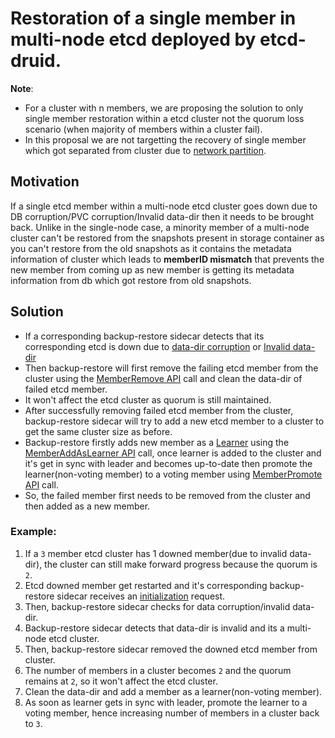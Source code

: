 # Restoration of a single member in multi-node etcd deployed by etcd-druid.

**Note**:
- For a cluster with n members, we are proposing the solution to only single member restoration within a etcd cluster not the quorum loss scenario (when majority of members within a cluster fail).
- In this proposal we are not targetting the recovery of single member which got separated from cluster due to [network partition](https://etcd.io/docs/v3.3/op-guide/failures/#network-partition).

## Motivation
If a single etcd member within a multi-node etcd cluster goes down due to DB corruption/PVC corruption/Invalid data-dir then it needs to be brought back. Unlike in the single-node case, a minority member of a multi-node cluster can't be restored from the snapshots present in storage container as you can't restore from the old snapshots as it contains the metadata information of cluster which leads to **memberID mismatch** that prevents the new member from coming up as new member is getting its metadata information from db which got restore from old snapshots.

## Solution
- If a corresponding backup-restore sidecar detects that its corresponding etcd is down due to [data-dir corruption](https://github.com/gardener/etcd-backup-restore/blob/7d27a47f5793b0949492d225ada5fd8344b6b6a2/pkg/initializer/validator/datavalidator.go#L177) or [Invalid data-dir](https://github.com/gardener/etcd-backup-restore/blob/7d27a47f5793b0949492d225ada5fd8344b6b6a2/pkg/initializer/validator/datavalidator.go#L204)
- Then backup-restore will first remove the failing etcd member from the cluster using the [MemberRemove API](https://github.com/etcd-io/etcd/blob/ae9734ed278b7a1a7dfc82e800471ebbf9fce56f/clientv3/cluster.go#L45-L46) call and clean the data-dir of failed etcd member.
- It won't affect the etcd cluster as quorum is still maintained.
- After successfully removing failed etcd member from the cluster, backup-restore sidecar will try to add a new etcd member to a cluster to get the same cluster size as before.
- Backup-restore firstly adds new member as a [Learner](https://etcd.io/docs/v3.3/learning/learner/) using the [MemberAddAsLearner API](https://github.com/etcd-io/etcd/blob/ae9734ed278b7a1a7dfc82e800471ebbf9fce56f/clientv3/cluster.go#L42-L43) call, once learner is added to the cluster and it's get in sync with leader and becomes up-to-date then promote the learner(non-voting member) to a voting member using [MemberPromote API](https://github.com/etcd-io/etcd/blob/ae9734ed278b7a1a7dfc82e800471ebbf9fce56f/clientv3/cluster.go#L51-L52) call.
- So, the failed member first needs to be removed from the cluster and then added as a new member.

### Example: 
1. If a `3` member etcd cluster has 1 downed member(due to invalid data-dir), the cluster can still make forward progress because the quorum is `2`.
2. Etcd downed member get restarted and it's corresponding backup-restore sidecar receives an [initialization](https://github.com/gardener/etcd-backup-restore/blob/master/doc/proposals/design.md#workflow) request.
3. Then, backup-restore sidecar checks for data corruption/invalid data-dir.
4. Backup-restore sidecar detects that data-dir is invalid and its a multi-node etcd cluster.
5. Then, backup-restore sidecar removed the downed etcd member from cluster.
6. The number of members in a cluster becomes `2` and the quorum remains at `2`, so it won't affect the etcd cluster.
7. Clean the data-dir and add a member as a learner(non-voting member).
8. As soon as learner gets in sync with leader, promote the learner to a voting member, hence increasing number of members in a cluster back to `3`.